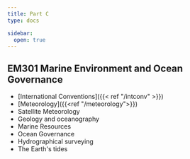 ```yaml
---
title: Part C
type: docs

sidebar:
  open: true
---
```


## EM301 Marine Environment and Ocean Governance

* [International Conventions]({{< ref "/intconv" >}})
* [Meteorology]({{<ref "/meteorology">}})
* Satellite Meteorology
* Geology and oceanography
* Marine Resources
* Ocean Governance
* Hydrographical surveying
* The Earth's tides

